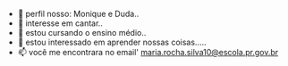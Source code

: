 - 👋 perfil nosso: Monique e Duda..
- 👀 interesse em cantar..
- 🌱 estou cursando o ensino médio..
- 💞️ estou interessado em aprender nossas coisas.....
- 📫 você me encontrara no email' maria.rocha.silva10@escola.pr.gov.br

<!---
Niksdud/Niksdud is a ✨ special ✨ repository because its `README.md` (this file) appears on your GitHub profile.
You can click the Preview link to take a look at your changes.
--->
